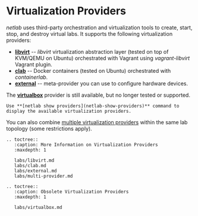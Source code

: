 # Virtualization Providers

*netlab* uses third-party orchestration and virtualization tools to create, start, stop, and destroy virtual labs. It supports the following virtualization providers:

* **[libvirt](labs/libvirt.md)** -- *libvirt* virtualization abstraction layer (tested on top of KVM/QEMU on Ubuntu) orchestrated with Vagrant using *vagrant-libvirt* Vagrant plugin.
* **[clab](labs/clab.md)** -- Docker containers (tested on Ubuntu) orchestrated with *containerlab*.
* **[external](labs/external.md)** -- meta-provider you can use to configure hardware devices.

The **[virtualbox](labs/virtualbox.md)** provider is still available, but no longer tested or supported.

```{note}
Use **[‌netlab show providers](netlab-show-providers)** command to display the available virtualization providers.
```

You can also combine [multiple virtualization providers](labs/multi-provider.md) within the same lab topology (some restrictions apply).

```eval_rst
.. toctree::
   :caption: More Information on Virtualization Providers
   :maxdepth: 1

   labs/libvirt.md
   labs/clab.md
   labs/external.md
   labs/multi-provider.md
```
```eval_rst
.. toctree::
   :caption: Obsolete Virtualization Providers
   :maxdepth: 1

   labs/virtualbox.md
```

